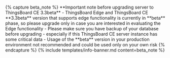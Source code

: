 <br>
{% capture beta_note %}
**Important note before upgrading server to ThingsBoard CE 3.3beta**
 - ThingsBoard Edge and ThingsBoard CE **3.3beta** version that supports edge functionality is currently in **beta** phase, so please upgrade only in case you are interested in evaluating the Edge functionality
 - Please make sure you have backup of your database before upgrading - especially if this ThingsBoard CE server instance has some critical data
 - Usage of the **beta** version in your production environment not recommended and could be used only on your own risk
{% endcapture %}
{% include templates/info-banner.md content=beta_note %}